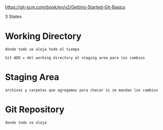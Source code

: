 https://git-scm.com/book/en/v2/Getting-Started-Git-Basics

3 States

# Working Directory
    donde todo se aloja todo el tiempo
    
    Git ADD = del working directory al staging area para los cambios

# Staging Area
    archivos y carpetas que agregamos para checar si se mandan los cambios

# Git Repository 
    donde todo se aloja
    


